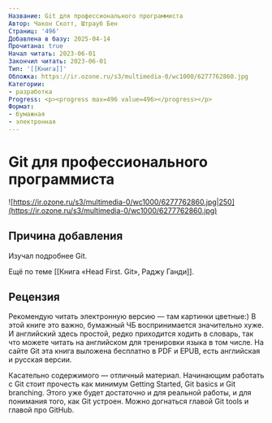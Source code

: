 ```yaml
---
Название: Git для профессионального программиста
Автор: Чакон Скотт, Штрауб Бен
Страниц: '496'
Добавлена в базу: 2025-04-14
Прочитана: true
Начал читать: 2023-06-01
Закончил читать: 2023-06-01
Тип: '[[Книга]]'
Обложка: https://ir.ozone.ru/s3/multimedia-0/wc1000/6277762860.jpg
Категории:
- разработка
Progress: <p><progress max=496 value=496></progress></p>
Формат:
- бумажная
- электронная
---
```

# Git для профессионального программиста

![https://ir.ozone.ru/s3/multimedia-0/wc1000/6277762860.jpg|250](https://ir.ozone.ru/s3/multimedia-0/wc1000/6277762860.jpg)

## Причина добавления

Изучал подробнее Git.

Ещё по теме [[Книга «Head First. Git», Раджу Ганди]].

## Рецензия

Рекомендую читать электронную версию — там картинки цветные:) В этой книге это важно, бумажный ЧБ воспринимается значительно хуже. И английский здесь простой, редко приходится ходить в словарь, так что можете читать на английском для тренировки языка в том числе. На сайте Git эта книга выложена бесплатно в PDF и EPUB, есть английская и русская версии.

Касательно содержимого — отличный материал. Начинающим работать с Git стоит прочесть как минимум Getting Started, Git basics и Git branching. Этого уже будет достаточно и для реальной работы, и для понимания того, как Git устроен. Можно догнаться главой Git tools и главой про GitHub.  